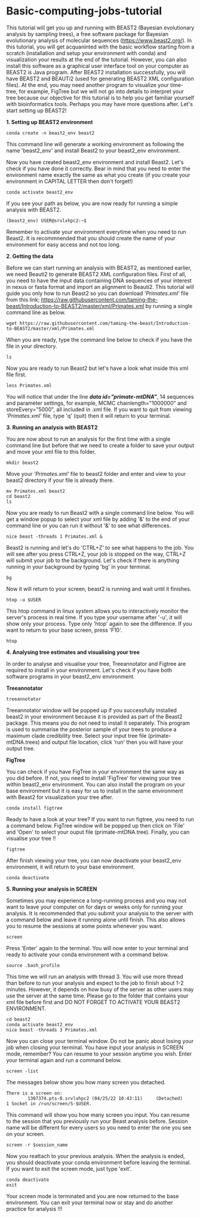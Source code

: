 # Basic-computing-jobs-tutorial

This tutorial will get you up and running with BEAST2 (Bayesian evolutionary analysis by sampling trees), a free software package for Bayesian evolutionary analysis of molecular sequences (https://www.beast2.org/). In this tutorial, you will get acquaninted with the basic workflow starting from a scratch (installation and setup your environment with conda) and visualization your results at the end of the tutorial. However, you can also install this software as a graphical user interface tool on your computer as BEAST2 is Java program. After BEAST2 installation successfully, you will have BEAST2 and BEAUTi2 (used for generating BEAST2 XML configuration files). At the end, you may need another program to visualize your time-tree, for example, FigTree but we will not go into details to interpret your tree because our objective for this tutorial is to help you get familiar yourself with bioinformatics tools. Perhaps you may have more questions after. Let's start setting up BEAST2! 

**1. Setting up BEAST2 environment**
```
conda create -n beast2_env beast2
```
This command line will generate a working environment as following the name 'beast2_env' and install Beast2 to your beast2_env environment.

Now you have created beast2_env environment and install Beast2. Let's check if you have done it correctly. Bear in mind that you need to enter the environment name exactly the same as what you create (if you create your environment in CAPITAL LETTER then don't forget!)

```
conda activate beast2_env 
```

If you see your path as below, you are now ready for running a simple analysis with BEAST2.

```
(beast2_env) USER@srvlxhpc2:~$
```
Remember to activate your environment everytime when you need to run Beast2. It is recommnended that you should create the name of your environment for easy access and not too long. 

**2. Getting the data**

Before we can start running an analysis with BEAST2, as mentioned earlier, we need Beauti2 to generate BEAST2 XML configuration files. First of all, you need to have the input data containing DNA sequences of your interest in nexus or fasta format and import an alignment to Beauti2. This tutorial will guide you only how to run Beast2 so you can download *'Primates.xml'* file from this link; https://raw.githubusercontent.com/taming-the-beast/Introduction-to-BEAST2/master/xml/Primates.xml by running a single command line as below.

```
wget https://raw.githubusercontent.com/taming-the-beast/Introduction-to-BEAST2/master/xml/Primates.xml
```
When you are ready, type the command line below to check if you have the file in your directory.

```
ls
```

Now you are ready to run Beast2 but let's have a look what inside this xml file first.

```
less Primates.xml
```
You will notice that under the line ***data id="primate-mtDNA"***, 14 sequences and parameter settings, for example, MCMC chainlength="1000000" and storeEvery="5000", all included in .xml file. If you want to quit from viewing *'Primates.xml'* file, type 'q' (quit) then it will return to your terminal.

**3. Running an analysis with BEAST2**

You are now about to run an analysis for the first time with a single command line but before that we need to create a folder to save your output and move your xml file to this folder.

```
mkdir beast2
```
Move your *'Primates.xml'* file to beast2 folder and enter and view to your beast2 directory if your file is already there.
``` 
mv Primates.xml beast2
cd beast2
ls 
```
Now you are ready to run Beast2 with a single command line below. You will get a window popup to select your xml file by adding '&' to the end of your command line or you can run it without '&' to see what differences.

```
nice beast -threads 1 Primates.xml & 
```
Beast2 is running and let's do 'CTRL+Z' to see what happens to the job. You will see after you press CTRL+Z, your job is stopped on the way, CTRL+Z will submit your job to the background. Let's check if there is anything running in your background by typing 'bg' in your terminal.

```
bg
```
Now it will return to your screen, beast2 is running and wait until it finishes.   

```
htop -u $USER
```

This htop command in linux system allows  you to interactively monitor the server's process in real time. If you type your username after '-u', it will show only your process. Type only 'htop' again to see the difference. If you want to return to your base screen, press 'F10'.

```
htop
```


**4. Analysing tree estimates and visualising your tree**


In order to analyse and visualise your tree, Treeannotator and Figtree are required to install in your environment. Let's check if you have both software programs in your beast2_env environment.

**Treeannotator**

```
treeannotator
```
Treeannotator window will be popped up if you successfully installed beast2 in  your environment because it is provided as part of the Beast2 package. This means you do not need to install it separately. This program is used to summarise the posterior sample of your trees to produce a maximum clade credibility tree. Select your input tree file (primate-mtDNA.trees) and output file location, click 'run' then you will have your output tree. 

**FigTree** 

You can check if you have FigTree in your environment the same way as you did before. If not, you need to install 'FigTree' for viewing your tree within beast2_env environment. You can also install the program on your base environment but it is easy for us to install in the same environment with Beast2 for visualization your tree after.

```
conda install figtree
```

Ready to have a look at your tree? If you want to run figtree, you need to run a command below. FigTree window will be popped up then click on 'File' and 'Open' to select your ouput file (primate-mtDNA.tree). Finally, you can visualise your tree !! 

```
figtree
```
After finish viewing your tree, you can now deactivate your beast2_env environment, it will return to your base environment.

```
conda deactivate
```


**5. Running your analysis in SCREEN**

Sometimes you may experience a long-running process and you may not want to leave your computer on for days or weeks only for running your analysis. It is recommended that you submit your analysis to the server with a command below and leave it running alone until finish. This also allows you to resume the sessions at some points whenever you want.  

```
screen
```

Press 'Enter' again to the terminal. You will now enter to your terminal and ready to activate your conda environment with a command below.

```
source .bash_profile
```

This time we will run an analysis with thread 3. You will use more thread than before to run your analysis and expect to the job to finish about 1-2 minutes. However, it depends on how busy of the server as other users may use the server at the same time. Please go to the folder that contains your xml file before first and DO NOT FORGET TO ACTIVATE YOUR BEAST2 ENVIRONMENT. 

```
cd beast2
conda activate beast2_env
nice beast -threads 3 Primates.xml
```
Now you can close your terminal window. Do not be panic about losing your job when closing your terminal. You have input your analysis in SCREEN mode, remember? You can resume to your session anytime you wish. Enter your terminal again and run a command below.

```
screen -list
```
The messages below show you how many screen you detached. 
```
There is a screen on:
        1307374.pts-0.srvlxhpc2 (04/25/22 10:43:11)     (Detached)
1 Socket in /run/screen/S-$USER.
```


This command will show you how many screen you input. You can resume to the session that you previously run your Beast analysis before. Session name will be different for every users so you need to enter the one you see on your screen. 

```
screen -r $session_name
```

Now you reattach to your previous analysis. When the analysis is ended, you should deactivate your conda environment before leaving the terminal. If you want to exit the screen mode, just type 'exit'. 

```
conda deactivate
exit
```
Your screen mode is terminated and you are now returned to the base environment. You can exit your terminal now or stay and do another practice for analysis !!!

























